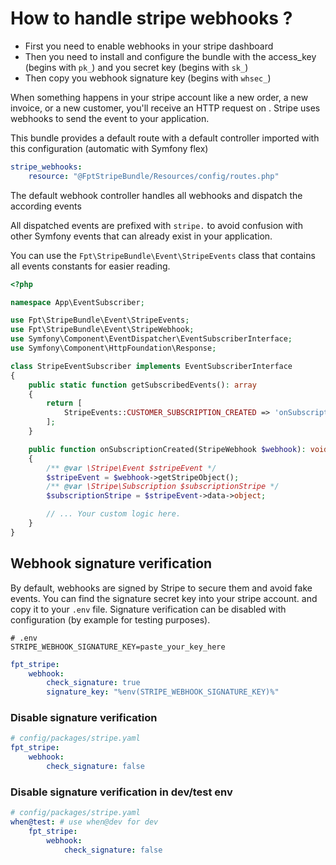 # How to handle stripe webhooks ?

- First you need to enable webhooks in your stripe dashboard
- Then you need to install and configure the bundle with the access_key (begins with `pk_`) and you secret key (begins with `sk_`)
- Then copy you webhook signature key (begins with `whsec_`)

When something happens in your stripe account like a new order, a new invoice, or a new customer, you'll receive an HTTP request on .
Stripe uses webhooks to send the event to your application.


This bundle provides a default route with a default controller imported with this configuration (automatic with Symfony flex)

```yaml
stripe_webhooks:
    resource: "@FptStripeBundle/Resources/config/routes.php"
```

The default webhook controller handles all webhooks and dispatch the according events

All dispatched events are prefixed with `stripe.` to avoid confusion with other Symfony events that can already exist in your application.


You can use the `Fpt\StripeBundle\Event\StripeEvents` class that contains all events constants for easier reading.

```php
<?php

namespace App\EventSubscriber;

use Fpt\StripeBundle\Event\StripeEvents;
use Fpt\StripeBundle\Event\StripeWebhook;
use Symfony\Component\EventDispatcher\EventSubscriberInterface;
use Symfony\Component\HttpFoundation\Response;

class StripeEventSubscriber implements EventSubscriberInterface
{
    public static function getSubscribedEvents(): array
    {
        return [
            StripeEvents::CUSTOMER_SUBSCRIPTION_CREATED => 'onSubscriptionCreated',
        ];
    }

    public function onSubscriptionCreated(StripeWebhook $webhook): void
    {
        /** @var \Stripe\Event $stripeEvent */
        $stripeEvent = $webhook->getStripeObject();
        /** @var \Stripe\Subscription $subscriptionStripe */
        $subscriptionStripe = $stripeEvent->data->object;

        // ... Your custom logic here.
    }
}
```

## Webhook signature verification

By default, webhooks are signed by Stripe to secure them and avoid fake events.
You can find the signature secret key into your stripe account. and copy it to your `.env` file.
Signature verification can be disabled with configuration (by example for testing purposes).

```dotenv
# .env
STRIPE_WEBHOOK_SIGNATURE_KEY=paste_your_key_here
```

```yaml
fpt_stripe:
    webhook:
        check_signature: true
        signature_key: "%env(STRIPE_WEBHOOK_SIGNATURE_KEY)%"
```

### Disable signature verification

```yaml
# config/packages/stripe.yaml
fpt_stripe:
    webhook:
        check_signature: false
```

### Disable signature verification in dev/test env

```yaml
# config/packages/stripe.yaml
when@test: # use when@dev for dev
    fpt_stripe:
        webhook:
            check_signature: false
```


